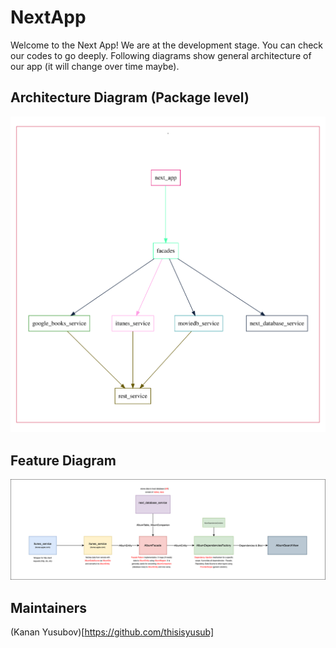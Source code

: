 # NextApp

Welcome to the Next App! We are at the development stage. You can check our codes to go deeply. Following diagrams show general architecture of our app (it will change over time maybe).

## Architecture Diagram (Package level)

![](./architecture.svg)

## Feature Diagram 

![](./feature_diagram.svg)

## Maintainers

(Kanan Yusubov)[https://github.com/thisisyusub]

